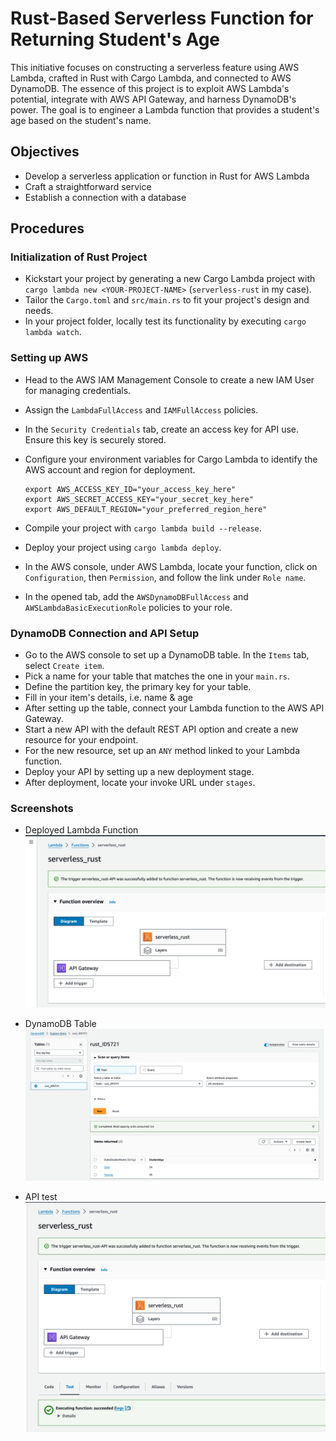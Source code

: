 # Rust-Based Serverless Function for Returning Student's Age

This initiative focuses on constructing a serverless feature using AWS Lambda, crafted in Rust with Cargo Lambda, and connected to AWS DynamoDB. The essence of this project is to exploit AWS Lambda's potential, integrate with AWS API Gateway, and harness DynamoDB's power. The goal is to engineer a Lambda function that provides a student's age based on the student's name.

## Objectives

* Develop a serverless application or function in Rust for AWS Lambda
* Craft a straightforward service
* Establish a connection with a database

## Procedures

### Initialization of Rust Project

* Kickstart your project by generating a new Cargo Lambda project with `cargo lambda new <YOUR-PROJECT-NAME>` (`serverless-rust` in my case).
* Tailor the `Cargo.toml` and `src/main.rs` to fit your project's design and needs.
* In your project folder, locally test its functionality by executing `cargo lambda watch`.

### Setting up AWS

* Head to the AWS IAM Management Console to create a new IAM User for managing credentials.
* Assign the `LambdaFullAccess` and `IAMFullAccess` policies.
* In the `Security Credentials` tab, create an access key for API use. Ensure this key is securely stored.
* Configure your environment variables for Cargo Lambda to identify the AWS account and region for deployment.
  
  ```
  export AWS_ACCESS_KEY_ID="your_access_key_here"
  export AWS_SECRET_ACCESS_KEY="your_secret_key_here"
  export AWS_DEFAULT_REGION="your_preferred_region_here"
  ```
* Compile your project with `cargo lambda build --release`.
* Deploy your project using `cargo lambda deploy`.
* In the AWS console, under AWS Lambda, locate your function, click on `Configuration`, then `Permission`, and follow the link under `Role name`.
* In the opened tab, add the `AWSDynamoDBFullAccess` and `AWSLambdaBasicExecutionRole` policies to your role.

### DynamoDB Connection and API Setup

* Go to the AWS console to set up a DynamoDB table. In the `Items` tab, select `Create item`.
* Pick a name for your table that matches the one in your `main.rs`.
* Define the partition key, the primary key for your table.
* Fill in your item's details, i.e. name & age
* After setting up the table, connect your Lambda function to the AWS API Gateway.
* Start a new API with the default REST API option and create a new resource for your endpoint.
* For the new resource, set up an `ANY` method linked to your Lambda function.
* Deploy your API by setting up a new deployment stage.
* After deployment, locate your invoke URL under `stages`.

### Screenshots
* Deployed Lambda Function
![alt text](screenshots/deployed.png)

* DynamoDB Table
![alt text](screenshots/db.png)

* API test
![alt text](screenshots/test.png)